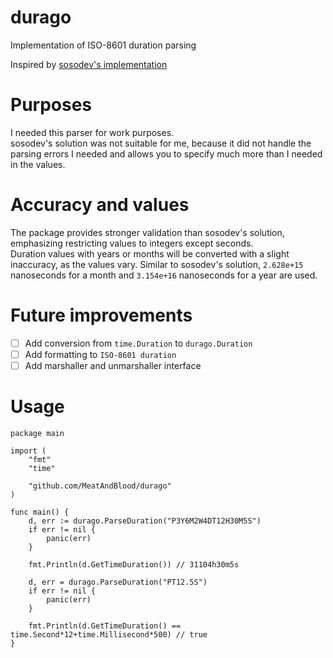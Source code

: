 # durago
Implementation of ISO-8601 duration parsing

Inspired by [sosodev's implementation](https://github.com/sosodev/duration)

# Purposes
I needed this parser for work purposes.  
sosodev's solution was not suitable for me, because it did not handle the parsing errors I needed and allows you to specify much more than I needed in the values.

# Accuracy and values
The package provides stronger validation than sosodev's solution, emphasizing restricting values ​​to integers except seconds.  
Duration values ​​with years or months will be converted with a slight inaccuracy, as the values ​​vary.
Similar to sosodev's solution, `2.628e+15` nanoseconds for a month and `3.154e+16` nanoseconds for a year are used.

# Future improvements
- [ ] Add conversion from `time.Duration` to `durago.Duration`
- [ ] Add formatting to `ISO-8601 duration`
- [ ] Add marshaller and unmarshaller interface

# Usage
```golang
package main

import (
	"fmt"
	"time"

	"github.com/MeatAndBlood/durago"
)

func main() {
	d, err := durago.ParseDuration("P3Y6M2W4DT12H30M5S")
	if err != nil {
		panic(err)
	}

	fmt.Println(d.GetTimeDuration()) // 31104h30m5s

	d, err = durago.ParseDuration("PT12.5S")
	if err != nil {
		panic(err)
	}

	fmt.Println(d.GetTimeDuration() == time.Second*12+time.Millisecond*500) // true
}
```
